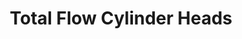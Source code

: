 ---
title: "Total Flow Cylinder Heads"
url: /yarraville/total-flow-cylinder-heads/
shop: car parts
---